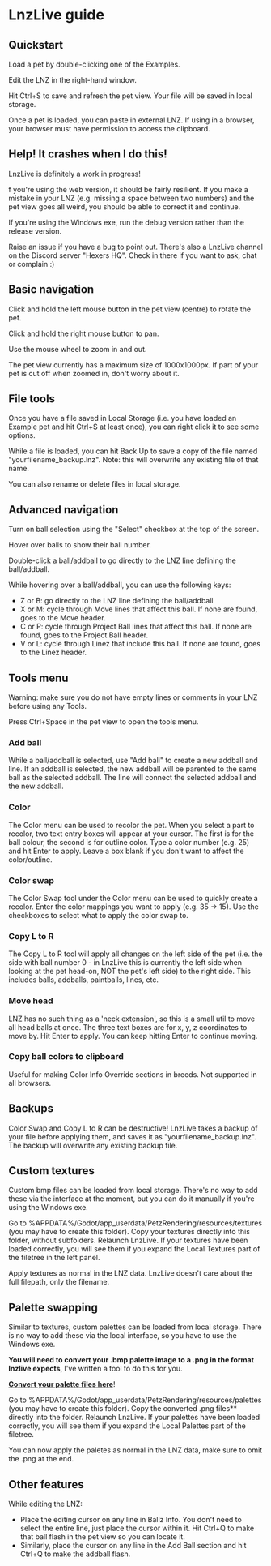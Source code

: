 # LnzLive guide

## Quickstart

Load a pet by double-clicking one of the Examples.

Edit the LNZ in the right-hand window.

Hit Ctrl+S to save and refresh the pet view. Your file will be saved in local storage.

Once a pet is loaded, you can paste in external LNZ. If using in a browser, your browser must have permission to access the clipboard.

## Help! It crashes when I do this!

LnzLive is definitely a work in progress!  

f you're using the web version, it should be fairly resilient. If you make a mistake in your LNZ (e.g. missing a space between two numbers) and the pet view goes all weird, you should be able to correct it and continue.

If you're using the Windows exe, run the debug version rather than the release version.

Raise an issue if you have a bug to point out. There's also a LnzLive channel on the Discord server "Hexers HQ". Check in there if you want to ask, chat or complain :)

## Basic navigation

Click and hold the left mouse button in the pet view (centre) to rotate the pet.

Click and hold the right mouse button to pan.

Use the mouse wheel to zoom in and out.

The pet view currently has a maximum size of 1000x1000px. If part of your pet is cut off when zoomed in, don't worry about it.

## File tools

Once you have a file saved in Local Storage (i.e. you have loaded an Example pet and hit Ctrl+S at least once), you can right click it to see some options.

While a file is loaded, you can hit Back Up to save a copy of the file named "yourfilename_backup.lnz". Note: this will overwrite any existing file of that name.

You can also rename or delete files in local storage.

## Advanced navigation

Turn on ball selection using the "Select" checkbox at the top of the screen.

Hover over balls to show their ball number.

Double-click a ball/addball to go directly to the LNZ line defining the ball/addball.

While hovering over a ball/addball, you can use the following keys:

- Z or B: go directly to the LNZ line defining the ball/addball
- X or M: cycle through Move lines that affect this ball. If none are found, goes to the Move header.
- C or P: cycle through Project Ball lines that affect this ball. If none are found, goes to the Project Ball header.
- V or L: cycle through Linez that include this ball. If none are found, goes to the Linez header.

## Tools menu

Warning: make sure you do not have empty lines or comments in your LNZ before using any Tools.

Press Ctrl+Space in the pet view to open the tools menu.

### Add ball

While a ball/addball is selected, use "Add ball" to create a new addball and line. If an addball is selected, the new addball will be parented to the same ball as the selected addball. The line will connect the selected addball and the new addball.

### Color

The Color menu can be used to recolor the pet. When you select a part to recolor, two text entry boxes will appear at your cursor. The first is for the ball colour, the second is for outline color. Type a color number (e.g. 25) and hit Enter to apply. Leave a box blank if you don't want to affect the color/outline.

### Color swap

The Color Swap tool under the Color menu can be used to quickly create a recolor. Enter the color mappings you want to apply (e.g. 35 -> 15). Use the checkboxes to select what to apply the color swap to.

### Copy L to R

The Copy L to R tool will apply all changes on the left side of the pet (i.e. the side with ball number 0 - in LnzLive this is currently the left side when looking at the pet head-on, NOT the pet's left side) to the right side. This includes balls, addballs, paintballs, lines, etc.

### Move head

LNZ has no such thing as a 'neck extension', so this is a small util to move all head balls at once. The three text boxes are for x, y, z coordinates to move by. Hit Enter to apply. You can keep hitting Enter to continue moving.

### Copy ball colors to clipboard

Useful for making Color Info Override sections in breeds. Not supported in all browsers.

## Backups

Color Swap and Copy L to R can be destructive! LnzLive takes a backup of your file before applying them, and saves it as "yourfilename_backup.lnz". The backup will overwrite any existing backup file.

## Custom textures

Custom bmp files can be loaded from local storage. There's no way to add these via the interface at the moment, but you can do it manually if you're using the Windows exe.

Go to %APPDATA%/Godot/app_userdata/PetzRendering/resources/textures (you may have to create this folder). Copy your textures directly into this folder, without subfolders. Relaunch LnzLive. If your textures have been loaded correctly, you will see them if you expand the Local Textures part of the filetree in the left panel.

Apply textures as normal in the LNZ data. LnzLive doesn't care about the full filepath, only the filename.

## Palette swapping

Similar to textures, custom palettes can be loaded from local storage. There is no way to add these via the local interface, so you have to use the Windows exe.

**You will need to convert your .bmp palette image to a .png in the format lnzlive expects**, I've written a tool to do this for you.

**[Convert your palette files here](https://draconizations.github.io/petz-palette-converter/)**!

Go to %APPDATA%/Godot/app_userdata/PetzRendering/resources/palettes (you may have to create this folder). Copy the converted .png files** directly into the folder. Relaunch LnzLive. If your palettes have been loaded correctly, you will see them if you expand the Local Palettes part of the filetree.

You can now apply the paletes as normal in the LNZ data, make sure to omit the .png at the end.

## Other features

While editing the LNZ:

- Place the editing cursor on any line in Ballz Info. You don't need to select the entire line, just place the cursor within it. Hit Ctrl+Q to make that ball flash in the pet view so you can locate it.
- Similarly, place the cursor on any line in the Add Ball section and hit Ctrl+Q to make the addball flash.